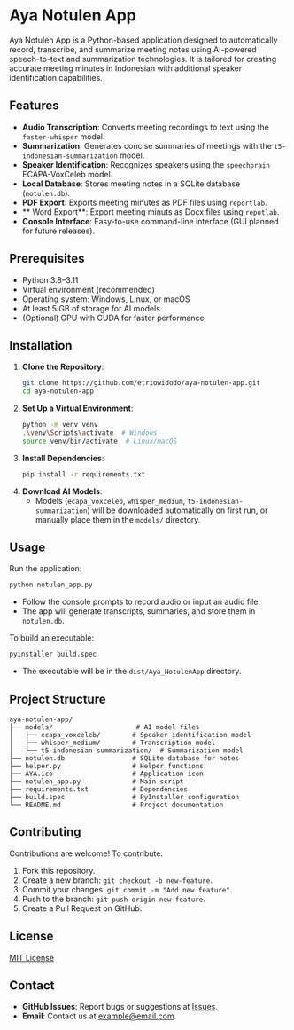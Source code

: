 # Aya Notulen App

Aya Notulen App is a Python-based application designed to automatically record, transcribe, and summarize meeting notes using AI-powered speech-to-text and summarization technologies. It is tailored for creating accurate meeting minutes in Indonesian with additional speaker identification capabilities.


## Features
- **Audio Transcription**: Converts meeting recordings to text using the `faster-whisper` model.
- **Summarization**: Generates concise summaries of meetings with the `t5-indonesian-summarization` model.
- **Speaker Identification**: Recognizes speakers using the `speechbrain` ECAPA-VoxCeleb model.
- **Local Database**: Stores meeting notes in a SQLite database (`notulen.db`).
- **PDF Export**: Exports meeting minutes as PDF files using `reportlab`.
- ** Word Export**: Export meeting minuts as Docx files using  `repotlab`.
- **Console Interface**: Easy-to-use command-line interface (GUI planned for future releases).

## Prerequisites
- Python 3.8–3.11
- Virtual environment (recommended)
- Operating system: Windows, Linux, or macOS
- At least 5 GB of storage for AI models
- (Optional) GPU with CUDA for faster performance

## Installation
1. **Clone the Repository**:
   ```bash
   git clone https://github.com/etriowidodo/aya-notulen-app.git
   cd aya-notulen-app
   ```
2. **Set Up a Virtual Environment**:
   ```bash
   python -m venv venv
   .\venv\Scripts\activate  # Windows
   source venv/bin/activate  # Linux/macOS
   ```
3. **Install Dependencies**:
   ```bash
   pip install -r requirements.txt
   ```
4. **Download AI Models**:
   - Models (`ecapa_voxceleb`, `whisper_medium`, `t5-indonesian-summarization`) will be downloaded automatically on first run, or manually place them in the `models/` directory.

## Usage
Run the application:
```bash
python notulen_app.py
```
- Follow the console prompts to record audio or input an audio file.
- The app will generate transcripts, summaries, and store them in `notulen.db`.

To build an executable:
```bash
pyinstaller build.spec
```
- The executable will be in the `dist/Aya_NotulenApp` directory.

## Project Structure
```
aya-notulen-app/
├── models/                     # AI model files
│   ├── ecapa_voxceleb/        # Speaker identification model
│   ├── whisper_medium/        # Transcription model
│   └── t5-indonesian-summarization/  # Summarization model
├── notulen.db                 # SQLite database for notes
├── helper.py                  # Helper functions
├── AYA.ico                    # Application icon
├── notulen_app.py             # Main script
├── requirements.txt           # Dependencies
├── build.spec                 # PyInstaller configuration
└── README.md                  # Project documentation
```

## Contributing
Contributions are welcome! To contribute:
1. Fork this repository.
2. Create a new branch: `git checkout -b new-feature`.
3. Commit your changes: `git commit -m "Add new feature"`.
4. Push to the branch: `git push origin new-feature`.
5. Create a Pull Request on GitHub.

## License
[MIT License](LICENSE)

## Contact
- **GitHub Issues**: Report bugs or suggestions at [Issues](https://github.com/etriowidodo/aya-notulen-app/issues).
- **Email**: Contact us at example@email.com.
